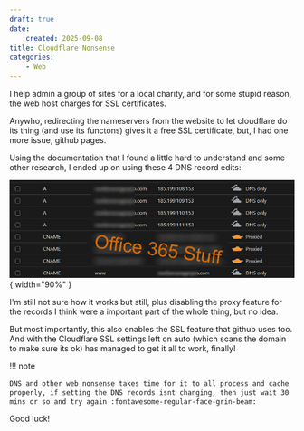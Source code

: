 ```yaml
---
draft: true
date: 
    created: 2025-09-08
title: Cloudflare Nonsense
categories:
    - Web
---
```


I help admin a group of sites for a local charity, and for some stupid reason, the web host charges for SSL certificates.

Anywho, redirecting the nameservers from the website to let cloudflare do its thing (and use its functons) gives it a free SSL certificate, but, I had one more issue, github pages.

Using the documentation that I found a little hard to understand and some other research, I ended up on using these 4 DNS record edits:

![Preview](images/cloudflare.jpg){ width="90%" }

I'm still not sure how it works but still, plus disabling the proxy feature for the records I think were a important part of the whole thing, but no idea.

But most importantly, this also enables the SSL feature that github uses too. And with the Cloudflare SSL settings left on auto (which scans the domain to make sure its ok) has managed to get it all to work, finally!

!!! note

    DNS and other web nonsense takes time for it to all process and cache properly, if setting the DNS records isnt changing, then just wait 30 mins or so and try again :fontawesome-regular-face-grin-beam:

Good luck!
